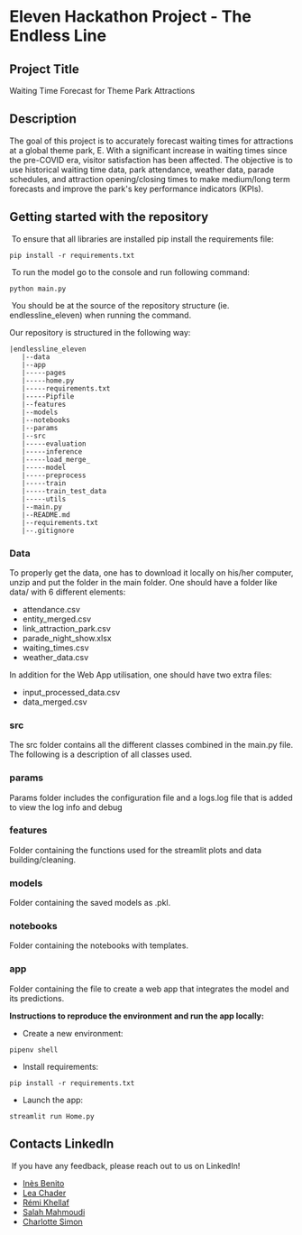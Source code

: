 # Eleven Hackathon Project - The Endless Line

## Project Title

Waiting Time Forecast for Theme Park Attractions

## Description

The goal of this project is to accurately forecast waiting times for attractions at a global theme park, E. With a significant increase in waiting times since the pre-COVID era, visitor satisfaction has been affected. The objective is to use historical waiting time data, park attendance, weather data, parade schedules, and attraction opening/closing times to make medium/long term forecasts and improve the park's key performance indicators (KPIs).


## Getting started with the repository
​
To ensure that all libraries are installed pip install the requirements file:
 
```pip install -r requirements.txt```

​
To run the model go to the console and run following command: 
 
```python main.py```

​
You should be at the source of the repository structure (ie. endlessline_eleven) when running the command.

Our repository is structured in the following way:
​
```
|endlessline_eleven
   |--data
   |--app
   |-----pages
   |-----home.py
   |-----requirements.txt
   |-----Pipfile
   |--features
   |--models
   |--notebooks
   |--params
   |--src
   |-----evaluation
   |-----inference
   |-----load_merge_
   |-----model
   |-----preprocess
   |-----train
   |-----train_test_data
   |-----utils
   |--main.py
   |--README.md
   |--requirements.txt
   |--.gitignore
```

### Data 

To properly get the data, one has to download it locally on his/her computer, unzip and put the folder in the main folder. One should have a folder like data/ with 6 different elements:
- attendance.csv
- entity_merged.csv
- link_attraction_park.csv
- parade_night_show.xlsx
- waiting_times.csv
- weather_data.csv

In addition for the Web App utilisation, one should have two extra files:
- input_processed_data.csv
- data_merged.csv

### src
The src folder contains all the different classes combined in the main.py file. The following is a description of all classes used.

### params
Params folder includes the configuration file and a logs.log file that is added to view the log info and debug

### features
Folder containing the functions used for the streamlit plots and data building/cleaning.

### models
Folder containing the saved models as .pkl.

### notebooks
Folder containing the notebooks with templates.

### app
Folder containing the file to create a web app that integrates the model and its predictions.

**Instructions to reproduce the environment and run the app locally:**

- Create a new environment:

```pipenv shell```

- Install requirements:

```pip install -r requirements.txt```

- Launch the app:

```streamlit run Home.py```

## Contacts LinkedIn 
​
If you have any feedback, please reach out to us on LinkedIn!
​
- [Inès Benito](https://www.linkedin.com/in/ines-benito/)
- [Lea Chader](https://www.linkedin.com/in/lea-chader/)
- [Rémi Khellaf](https://www.linkedin.com/in/remi-khellaf/)
- [Salah Mahmoudi](https://www.linkedin.com/in/salahmahmoudi/)
- [Charlotte Simon](https://www.linkedin.com/in/charlottesmn/)
